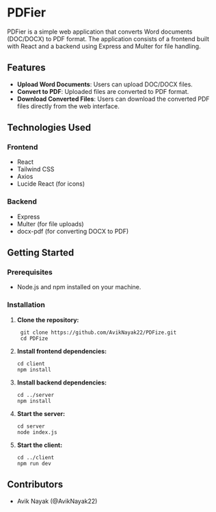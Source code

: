 # PDFier

PDFier is a simple web application that converts Word documents (DOC/DOCX) to PDF format. The application consists of a frontend built with React and a backend using Express and Multer for file handling.

## Features

- **Upload Word Documents**: Users can upload DOC/DOCX files.
- **Convert to PDF**: Uploaded files are converted to PDF format.
- **Download Converted Files**: Users can download the converted PDF files directly from the web interface.

## Technologies Used

### Frontend

- React
- Tailwind CSS
- Axios
- Lucide React (for icons)

### Backend

- Express
- Multer (for file uploads)
- docx-pdf (for converting DOCX to PDF)

## Getting Started

### Prerequisites

- Node.js and npm installed on your machine.

### Installation

1. **Clone the repository:**
   
   ```
    git clone https://github.com/AvikNayak22/PDFize.git
    cd PDFize
   ```
2. **Install frontend dependencies:**
   
   ```
   cd client
   npm install
   ```
4. **Install backend dependencies:**

   ```
   cd ../server
   npm install
   ```
5. **Start the server:**

   ```
   cd server
   node index.js
   ```
6. **Start the client:**

   ```
   cd ../client
   npm run dev
   ```

## Contributors
 - Avik Nayak (@AvikNayak22)
